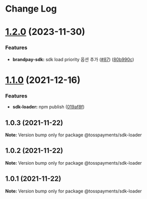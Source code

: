 # Change Log

# [1.2.0](https://github.com/tosspayments/browser-sdk/compare/@tosspayments/sdk-loader@1.1.0...@tosspayments/sdk-loader@1.2.0) (2023-11-30)


### Features

* **brandpay-sdk:** sdk load priority 옵션 추가 ([#87](https://github.com/tosspayments/browser-sdk/issues/87)) ([80b990c](https://github.com/tosspayments/browser-sdk/commit/80b990c92d67ece45ef5f4611eab55715d4d92a6))





# [1.1.0](https://github.com/tosspayments/browser-sdk/compare/@tosspayments/sdk-loader@1.0.3...@tosspayments/sdk-loader@1.1.0) (2021-12-16)


### Features

* **sdk-loader:** npm publish ([019af8f](https://github.com/tosspayments/browser-sdk/commit/019af8f8e3c36c2dd7ae03ad25088645bcd5d9ee))





## 1.0.3 (2021-11-22)

**Note:** Version bump only for package @tosspayments/sdk-loader





## 1.0.2 (2021-11-22)

**Note:** Version bump only for package @tosspayments/sdk-loader





## 1.0.1 (2021-11-22)

**Note:** Version bump only for package @tosspayments/sdk-loader
